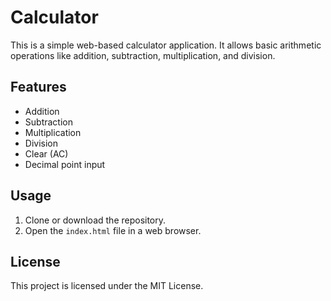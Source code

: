 # Calculator

This is a simple web-based calculator application. It allows basic arithmetic operations like addition, subtraction, multiplication, and division.

## Features

- Addition
- Subtraction
- Multiplication
- Division
- Clear (AC) 
- Decimal point input

## Usage

1. Clone or download the repository.
2. Open the `index.html` file in a web browser.






## License

This project is licensed under the MIT License.

